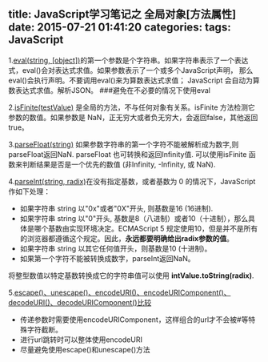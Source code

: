 title: JavaScript学习笔记之 全局对象[方法属性]
date: 2015-07-21 01:41:20
categories:
tags: JavaScript
---

1.[eval(string, [object])](https://developer.mozilla.org/zh-CN/docs/Web/JavaScript/Reference/Global_Objects/eval)的第一个参数是个字符串。如果字符串表示了一个表达式，eval()会对表达式求值。如果参数表示了一个或多个JavaScript声明， 那么eval()会执行声明。不要调用eval()来为算数表达式求值； JavaScript 会自动为算数表达式求值。解析JSON。
###避免在不必要的情况下使用eval

2.[isFinite(testValue)](https://developer.mozilla.org/zh-CN/docs/Web/JavaScript/Reference/Global_Objects/isFinite) 是全局的方法，不与任何对象有关系。isFinite 方法检测它参数的数值。如果参数是 NaN，正无穷大或者负无穷大，会返回false，其他返回 true。

3.[parseFloat(string)](https://developer.mozilla.org/zh-CN/docs/Web/JavaScript/Reference/Global_Objects/parseFloat)
如果参数字符串的第一个字符不能被解析成为数字,则parseFloat返回NaN.
parseFloat 也可转换和返回Infinity值. 可以使用isFinite 函数来判断结果是否是一个优先的数值 (非Infinity, -Infinity, 或 NaN).

4.[parseInt(string, radix)](https://developer.mozilla.org/zh-CN/docs/Web/JavaScript/Reference/Global_Objects/parseInt)在没有指定基数，或者基数为 0 的情况下，JavaScript 作如下处理：
- 如果字符串 string 以"0x"或者"0X"开头, 则基数是16 (16进制).
- 如果字符串 string 以"0"开头, 基数是8（八进制）或者10（十进制），那么具体是哪个基数由实现环境决定。ECMAScript 5 规定使用10，但是并不是所有的浏览器都遵循这个规定。因此，**永远都要明确给出radix参数的值**。
- 如果字符串 string 以其它任何值开头，则基数是10 (十进制)。
- 如果第一个字符不能被转换成数字，parseInt返回NaN。

将整型数值以特定基数转换成它的字符串值可以使用 **intValue.toString(radix)**.

5.[escape()、unescape()、encodeURI()、encodeURIComponent()、decodeURI()、decodeURIComponent()比较](http://www.cnblogs.com/jhxk/articles/1634359.html)
- 传递参数时需要使用encodeURIComponent，这样组合的url才不会被#等特殊字符截断。 
- 进行url跳转时可以整体使用encodeURI
- 尽量避免使用escape()和unescape()方法